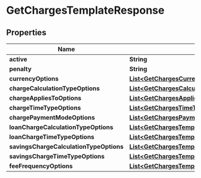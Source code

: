 # GetChargesTemplateResponse

## Properties
Name | Type | Description | Notes
------------ | ------------- | ------------- | -------------
**active** | **String** |  |  [optional]
**penalty** | **String** |  |  [optional]
**currencyOptions** | [**List&lt;GetChargesCurrencyResponse&gt;**](GetChargesCurrencyResponse.md) |  |  [optional]
**chargeCalculationTypeOptions** | [**List&lt;GetChargesCalculationTypeResponse&gt;**](GetChargesCalculationTypeResponse.md) |  |  [optional]
**chargeAppliesToOptions** | [**List&lt;GetChargesAppliesToResponse&gt;**](GetChargesAppliesToResponse.md) |  |  [optional]
**chargeTimeTypeOptions** | [**List&lt;GetChargesTimeTypeResponse&gt;**](GetChargesTimeTypeResponse.md) |  |  [optional]
**chargePaymentModeOptions** | [**List&lt;GetChargesPaymentModeResponse&gt;**](GetChargesPaymentModeResponse.md) |  |  [optional]
**loanChargeCalculationTypeOptions** | [**List&lt;GetChargesTemplateLoanChargeCalculationTypeOptions&gt;**](GetChargesTemplateLoanChargeCalculationTypeOptions.md) |  |  [optional]
**loanChargeTimeTypeOptions** | [**List&lt;GetChargesTemplateLoanChargeTimeTypeOptions&gt;**](GetChargesTemplateLoanChargeTimeTypeOptions.md) |  |  [optional]
**savingsChargeCalculationTypeOptions** | [**List&lt;GetChargesTemplateLoanChargeCalculationTypeOptions&gt;**](GetChargesTemplateLoanChargeCalculationTypeOptions.md) |  |  [optional]
**savingsChargeTimeTypeOptions** | [**List&lt;GetChargesTemplateLoanChargeTimeTypeOptions&gt;**](GetChargesTemplateLoanChargeTimeTypeOptions.md) |  |  [optional]
**feeFrequencyOptions** | [**List&lt;GetChargesTemplateFeeFrequencyOptions&gt;**](GetChargesTemplateFeeFrequencyOptions.md) |  |  [optional]
